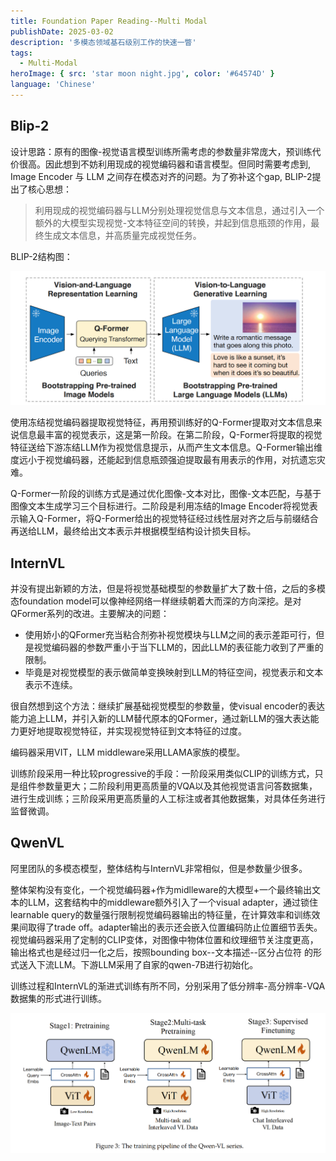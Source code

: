 ```yaml
---
title: Foundation Paper Reading--Multi Modal
publishDate: 2025-03-02
description: '多模态领域基石级别工作的快速一瞥'
tags:
  - Multi-Modal
heroImage: { src: 'star moon night.jpg', color: '#64574D' }
language: 'Chinese'
---
```


## Blip-2
设计思路：原有的图像-视觉语言模型训练所需考虑的参数量非常庞大，预训练代价很高。因此想到不妨利用现成的视觉编码器和语言模型。但同时需要考虑到, Image Encoder 与 LLM 之间存在模态对齐的问题。为了弥补这个gap, BLIP-2提出了核心思想：

>利用现成的视觉编码器与LLM分别处理视觉信息与文本信息，通过引入一个额外的大模型实现视觉-文本特征空间的转换，并起到信息瓶颈的作用，最终生成文本信息，并高质量完成视觉任务。

BLIP-2结构图：

![alt text](image.png)

使用冻结视觉编码器提取视觉特征，再用预训练好的Q-Former提取对文本信息来说信息最丰富的视觉表示，这是第一阶段。在第二阶段，Q-Former将提取的视觉特征送给下游冻结LLM作为视觉信息提示，从而产生文本信息。Q-Former输出维度远小于视觉编码器，还能起到信息瓶颈强迫提取最有用表示的作用，对抗遗忘灾难。

Q-Former一阶段的训练方式是通过优化图像-文本对比，图像-文本匹配，与基于图像文本生成学习三个目标进行。二阶段是利用冻结的Image Encoder将视觉表示输入Q-Former，将Q-Former给出的视觉特征经过线性层对齐之后与前缀结合再送给LLM，最终给出文本表示并根据模型结构设计损失目标。


## InternVL
并没有提出新颖的方法，但是将视觉基础模型的参数量扩大了数十倍，之后的多模态foundation model可以像神经网络一样继续朝着大而深的方向深挖。是对QFormer系列的改进。主要解决的问题：
- 使用娇小的QFormer充当粘合剂弥补视觉模块与LLM之间的表示差距可行，但是视觉编码器的参数严重小于当下LLM的，因此LLM的表征能力收到了严重的限制。
- 毕竟是对视觉模型的表示做简单变换映射到LLM的特征空间，视觉表示和文本表示不连续。

很自然想到这个方法：继续扩展基础视觉模型的参数量，使visual encoder的表达能力追上LLM，并引入新的LLM替代原本的QFormer，通过新LLM的强大表达能力更好地提取视觉特征，并实现视觉特征到文本特征的过度。

编码器采用VIT，LLM middleware采用LLAMA家族的模型。

训练阶段采用一种比较progressive的手段：一阶段采用类似CLIP的训练方式，只是组件参数量更大；二阶段利用更高质量的VQA以及其他视觉语言问答数据集，进行生成训练；三阶段采用更高质量的人工标注或者其他数据集，对具体任务进行监督微调。

## QwenVL
阿里团队的多模态模型，整体结构与InternVL非常相似，但是参数量少很多。

整体架构没有变化，一个视觉编码器+作为midlleware的大模型+一个最终输出文本的LLM，这套结构中的middleware额外引入了一个visual adapter，通过锁住learnable query的数量强行限制视觉编码器输出的特征量，在计算效率和训练效果间取得了trade off。adapter输出的表示还会嵌入位置编码防止位置细节丢失。视觉编码器采用了定制的CLIP变体，对图像中物体位置和纹理细节关注度更高，输出格式也是经过归一化之后，按照bounding box--文本描述--区分占位符 的形式送入下流LLM。下游LLM采用了自家的qwen-7B进行初始化。

训练过程和InternVL的渐进式训练有所不同，分别采用了低分辨率-高分辨率-VQA数据集的形式进行训练。

![alt text](image-1.png)

